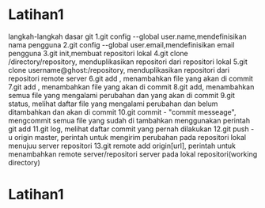 # Latihan1
langkah-langkah dasar git
1.git config --global user.name<name>,mendefinisikan nama pengguna
2.git config --global user.email<email>,mendefinisikan email pengguna
3.git init,membuat repositori lokal
4.git clone /directory/repository, menduplikasikan repositori dari 
  repositori lokal
5.git clone username@ghost:/repository, menduplikasikan repositori dari 
  repositori remote server
6.git add <file>, menambahkan file yang akan di commit
7.git add <directory>, menambahkan file yang akan di commit
8.git add, menambahkan semua file yang mengalami perubahan dan yang akan 
  di commit
9.git status, melihat daftar file yang mengalami perubahan dan belum 
  ditambahkan dan akan di commit
10.git commit - "commit messeage", mengcommit semua file yang sudah di 
   tambahkan menggunakan perintah git add
11.git log, melihat daftar commit yang pernah dilakukan
12.git push -u origin master, perintah untuk mengirim perubahan pada 
   repositori lokal menujuu server repositori
13.git remote add origin[url], perintah untuk menambahkan remote 
   server/repositori server pada lokal repositori(working directory)

# Latihan1
